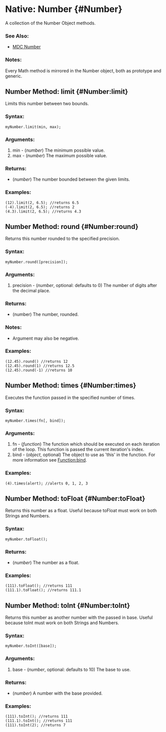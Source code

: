 Native: Number {#Number}
========================

A collection of the Number Object methods.

### See Also:

- [MDC Number][]

### Notes:

Every Math method is mirrored in the Number object, both as prototype and generic.


Number Method: limit {#Number:limit}
------------------------------------

Limits this number between two bounds.

### Syntax:

	myNumber.limit(min, max);

### Arguments:

1. min - (*number*) The minimum possible value.
2. max - (*number*) The maximum possible value.

### Returns:

* (*number*) The number bounded between the given limits.

### Examples:

	(12).limit(2, 6.5); //returns 6.5
	(-4).limit(2, 6.5); //returns 2
	(4.3).limit(2, 6.5); //returns 4.3



Number Method: round {#Number:round}
------------------------------------

Returns this number rounded to the specified precision.

### Syntax:

	myNumber.round([precision]);

### Arguments:

1. precision - (*number*, optional: defaults to 0) The number of digits after the decimal place.

### Returns:

* (number) The number, rounded.

### Notes:

- Argument may also be negative.

### Examples:

	(12.45).round() //returns 12
	(12.45).round(1) //returns 12.5
	(12.45).round(-1) //returns 10



Number Method: times {#Number:times}
------------------------------------

Executes the function passed in the specified number of times.

### Syntax:

	myNumber.times(fn[, bind]);

### Arguments:

1. fn   - (*function*) The function which should be executed on each iteration of the loop. This function is passed the current iteration's index.
2. bind - (*object*, optional) The object to use as 'this' in the function. For more information see [Function:bind](/Native/Function/#Function:bind).

### Examples:

	(4).times(alert); //alerts 0, 1, 2, 3



Number Method: toFloat {#Number:toFloat}
----------------------------------------

Returns this number as a float. Useful because toFloat must work on both Strings and Numbers.

### Syntax:

	myNumber.toFloat();

### Returns:

* (*number*) The number as a float.

### Examples:

	(111).toFloat(); //returns 111
	(111.1).toFloat(); //returns 111.1



Number Method: toInt {#Number:toInt}
------------------------------------

Returns this number as another number with the passed in base. Useful because toInt must work on both Strings and Numbers.

### Syntax:

	myNumber.toInt([base]);

### Arguments:

1. base - (*number*, optional: defaults to 10) The base to use.

### Returns:

* (*number*) A number with the base provided.

### Examples:

	(111).toInt(); //returns 111
	(111.1).toInt(); //returns 111
	(111).toInt(2); //returns 7



[MDC Number]: http://developer.mozilla.org/en/docs/Core_JavaScript_1.5_Reference:Global_Objects:Number